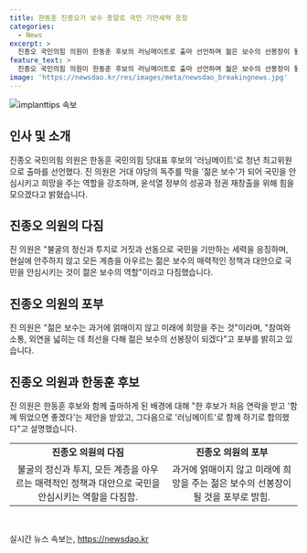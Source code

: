 ```yaml
---
title: 한동훈 진종오가 보수 총알로 국민 기만세력 응징
categories:
  - News
excerpt: >
  진종오 국민의힘 의원이 한동훈 후보의 러닝메이트로 출마 선언하며 젊은 보수의 선봉장이 될 것이라 밝혔다. 그는 거대 야당의 독주를 막고, 거짓과 선동으로 국민을 기만하는 세력을 응징하고, 모든 계층을 아우르며 국민을 안심시키는 매력적인 정책과 대안으로 무장할 것을 강조했다. 또한, 한동훈 후보와 함께 출마한 배경에 대해 정치적인 말씀은 전혀 없었다고 설명했다.
feature_text: >
  진종오 국민의힘 의원이 한동훈 후보의 러닝메이트로 출마 선언하며 젊은 보수의 선봉장이 될 것이라 밝혔다. 그는 거대 야당의 독주를 막고, 거짓과 선동으로 국민을 기만하는 세력을 응징하고, 모든 계층을 아우르며 국민을 안심시키는 매력적인 정책과 대안으로 무장할 것을 강조했다. 또한, 한동훈 후보와 함께 출마한 배경에 대해 정치적인 말씀은 전혀 없었다고 설명했다.
image: 'https://newsdao.kr/res/images/meta/newsdao_breakingnews.jpg'
---
```


<p><img src="https://newsdao.kr/res/images/meta/newsdao_breakingnews.jpg" alt="implanttips 속보" /></p>

<h2 data-ke-size="size26">인사 및 소개</h2>

<p data-ke-size="size16"> 진종오 국민의힘 의원은 한동훈 국민의힘 당대표 후보의 '러닝메이트'로 청년 최고위원으로 출마를 선언했다. 진 의원은 거대 야당의 독주를 막을 '젊은 보수'가 되어 국민을 안심시키고 희망을 주는 역할을 강조하며, 윤석열 정부의 성공과 정권 재창출을 위해 힘을 모으겠다고 밝혔습니다.</p>

<h2 data-ke-size="size26">진종오 의원의 다짐</h2>

<p data-ke-size="size16">진 의원은 "불굴의 정신과 투지로 거짓과 선동으로 국민을 기만하는 세력을 응징하며, 현실에 안주하지 않고 모든 계층을 아우르는 젊은 보수의 매력적인 정책과 대안으로 국민을 안심시키는 것이 젊은 보수의 역할"이라고 다짐했습니다.</p>

<h2 data-ke-size="size26">진종오 의원의 포부</h2>

<p data-ke-size="size16">진 의원은 "젊은 보수는 과거에 얽매이지 않고 미래에 희망을 주는 것"이라며, "참여와 소통, 외연을 넓히는 데 최선을 다해 젊은 보수의 선봉장이 되겠다"고 포부를 밝히고 있습니다.</p>

<h2 data-ke-size="size26">진종오 의원과 한동훈 후보</h2>

<p data-ke-size="size16">진 의원은 한동훈 후보와 함께 출마하게 된 배경에 대해 "한 후보가 처음 연락을 받고 '함께 뛰었으면 좋겠다'는 제안을 받았고, 그다음으로 '러닝메이트'로 함께 하기로 합의했다"고 설명했습니다.</p>

<table>
  <tr>
    <td style="text-align: center; height: 17px;"><b>진종오 의원의 다짐</b></td>
    <td style="text-align: center; height: 17px;"><b>진종오 의원의 포부</b></td>
  </tr>
  <tr>
    <td style="text-align: center; height: 17px;">불굴의 정신과 투지, 모든 계층을 아우르는 매력적인 정책과 대안으로 국민을 안심시키는 역할을 다짐함.</td>
    <td style="text-align: center; height: 17px;">과거에 얽매이지 않고 미래에 희망을 주는 젊은 보수의 선봉장이 될 것을 포부로 밝힘.</td>
  </tr>
</table>

<p data-ke-size="size16">&nbsp;</p>
실시간 뉴스 속보는, <a href="https://newsdao.kr" rel="dofollow">https://newsdao.kr</a>


